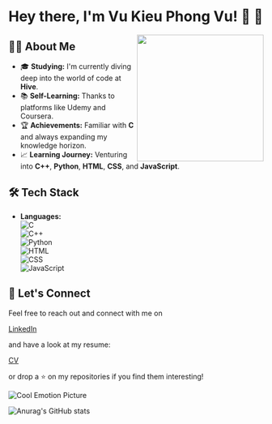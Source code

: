 # Hey there, I'm Vu Kieu Phong Vu! :wave: :rocket:

<img align="right" src="https://ibb.co/pLczBFZ" width="250">

## :man_student: About Me

- 🎓 **Studying:** I'm currently diving deep into the world of code at **Hive**.
- :books: **Self-Learning:** Thanks to platforms like Udemy and Coursera.
- :trophy: **Achievements:** Familiar with **C** and always expanding my knowledge horizon.
- :chart_with_upwards_trend: **Learning Journey:** Venturing into **C++**, **Python**, **HTML**, **CSS**, and **JavaScript**.

## :hammer_and_wrench: Tech Stack

- **Languages:**  
  ![C](![image](https://github.com/kieubo90/kieubo90/assets/88286643/6ade4b93-99f0-433b-a8ea-abcd9a68f82e))  
  ![C++](![image](https://github.com/kieubo90/kieubo90/assets/88286643/ef144f05-5dab-493c-b4d6-9c5d54c1cb5a))  
  ![Python](ICON_URL_FOR_PYTHON)  
  ![HTML](ICON_URL_FOR_HTML)  
  ![CSS](ICON_URL_FOR_CSS)  
  ![JavaScript](ICON_URL_FOR_JAVASCRIPT)  

## :handshake: Let's Connect

Feel free to reach out and connect with me on 

[LinkedIn]([https://www.linkedin.com/in/vu-kieu-phong-vu-58b623141/])

and have a look at my resume:

[CV]([https://drive.google.com/file/d/1lx5XG5jWTW0jADvtnTnfcjpIcMfo7qC8/view?usp=sharing])

or drop a :star: on my repositories if you find them interesting!

![Cool Emotion Picture](EMOTION_PICTURE_URL)


![Anurag's GitHub stats](https://github-readme-stats.vercel.app/api?username=kieubo90&theme=calm_pink_icons=true)
